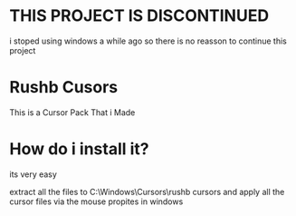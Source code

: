 # THIS PROJECT IS DISCONTINUED 
i stoped using windows a while ago so there is no reasson to continue this project

# Rushb Cusors
 This is a Cursor Pack That i Made

# How do i install it?
its very easy

extract all the files to C:\Windows\Cursors\rushb cursors
and apply all the cursor files via the mouse propites in windows
